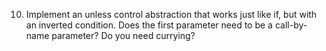10. Implement an unless control abstraction that works just like if, but with an inverted condition. Does the first parameter need to be a call-by-name parameter? Do you need currying?
